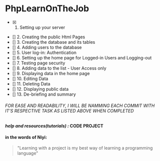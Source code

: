 # PhpLearnOnTheJob


  - [x]  1. Setting up your server
  - [] 2. Creating the public Html Pages
  - [] 3. Creating the database and its tables
  - [] 4. Adding users to the database
  - [] 5. User log-in: Authentication
  - [] 6. Setting up the home page for Logged-in Users and Logging-out
  - [] 7. Testing page security
  - [] 8. Adding data to the list - User Access only
  - [] 9. Displaying data in the home page
  - [] 10. Editing Data
  - [] 11. Deleting Data
  - [] 12. Displaying public data
  - [] 13. De-briefing and summary

###### FOR EASE AND READABILITY, I WILL BE NAMMING EACH COMMIT WITH IT'S RESPECTIVE TASK AS LISTED ABOVE WHEN COMPLETED

 #### **_help and resources(tutorials) :_ CODE PROJECT**

 #### in the words of Niyi:
 > "Learning with a project is my best way of learning a programming language"